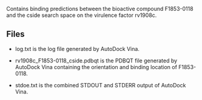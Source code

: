 Contains binding predictions between the bioactive compound F1853-0118 and the cside search space on the virulence factor rv1908c.

## Files

- log.txt is the log file generated by AutoDock Vina.

- rv1908c_F1853-0118_cside.pdbqt is the PDBQT file generated by AutoDock Vina containing the orientation and binding location of F1853-0118.

- stdoe.txt is the combined STDOUT and STDERR output of AutoDock Vina.

